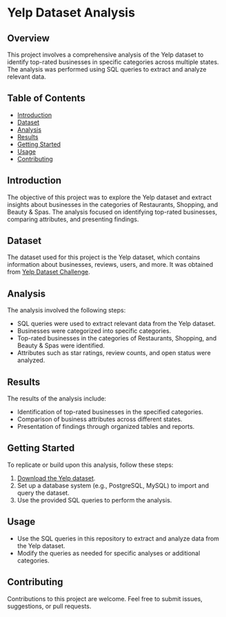 # Yelp Dataset Analysis

## Overview
This project involves a comprehensive analysis of the Yelp dataset to identify top-rated businesses in specific categories across multiple states. The analysis was performed using SQL queries to extract and analyze relevant data.

## Table of Contents
- [Introduction](#introduction)
- [Dataset](#dataset)
- [Analysis](#analysis)
- [Results](#results)
- [Getting Started](#getting-started)
- [Usage](#usage)
- [Contributing](#contributing)


## Introduction
The objective of this project was to explore the Yelp dataset and extract insights about businesses in the categories of Restaurants, Shopping, and Beauty & Spas. The analysis focused on identifying top-rated businesses, comparing attributes, and presenting findings.

## Dataset
The dataset used for this project is the Yelp dataset, which contains information about businesses, reviews, users, and more. It was obtained from [Yelp Dataset Challenge](https://www.yelp.com/dataset).

## Analysis
The analysis involved the following steps:
- SQL queries were used to extract relevant data from the Yelp dataset.
- Businesses were categorized into specific categories.
- Top-rated businesses in the categories of Restaurants, Shopping, and Beauty & Spas were identified.
- Attributes such as star ratings, review counts, and open status were analyzed.

## Results
The results of the analysis include:
- Identification of top-rated businesses in the specified categories.
- Comparison of business attributes across different states.
- Presentation of findings through organized tables and reports.

## Getting Started
To replicate or build upon this analysis, follow these steps:
1. [Download the Yelp dataset](https://www.yelp.com/dataset).
2. Set up a database system (e.g., PostgreSQL, MySQL) to import and query the dataset.
3. Use the provided SQL queries to perform the analysis.

## Usage
- Use the SQL queries in this repository to extract and analyze data from the Yelp dataset.
- Modify the queries as needed for specific analyses or additional categories.

## Contributing
Contributions to this project are welcome. Feel free to submit issues, suggestions, or pull requests.
